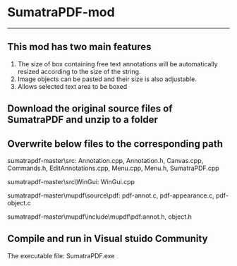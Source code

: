 # SumatraPDF-mod
----------------------------------------------------------------------------------------------------------------------------------------------
This mod has two main features
-----------------------------------------------------------------------------------------------------------------------------------------------
1) The size of box containing free text annotations will be automatically resized according to the size of the string.
2) Image objects can be pasted and their size is also adjustable.
3) Allows selected text area to be boxed

Download the original source files of SumatraPDF and unzip to a folder
----------------------------------------------------------------------------------------------------------------------------------------------

Overwrite below files to the corresponding path
-----------------------------------------------------------------------------------------------------------------------------------------------
sumatrapdf-master\src\: Annotation.cpp, Annotation.h, Canvas.cpp, Commands.h, EditAnnotations.cpp, Menu.cpp, Menu.h, SumatraPDF.cpp

sumatrapdf-master\src\WinGui: WinGui.cpp

sumatrapdf-master\mupdf\source\pdf: pdf-annot.c, pdf-appearance.c, pdf-object.c

sumatrapdf-master\mupdf\include\mupdf\pdf:annot.h, object.h

Compile and run in Visual stuido Community
-----------------------------------------------------------------------------------------------------------------------------------------------
The executable file: SumatraPDF.exe



